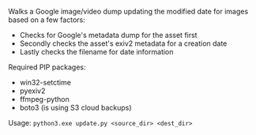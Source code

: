 Walks a Google image/video dump updating the modified date for images based on a few factors:
- Checks for Google's metadata dump for the asset first
- Secondly checks the asset's exiv2 metadata for a creation date
- Lastly checks the filename for date information

Required PIP packages:
- win32-setctime
- pyexiv2
- ffmpeg-python
- boto3 (is using S3 cloud backups)

Usage:
`python3.exe update.py <source_dir> <dest_dir>`
